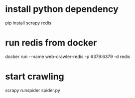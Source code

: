 # install python dependency
pip install scrapy redis

# run redis from docker
docker run --name web-crawler-redis -p 6379:6379 -d redis

# start crawling
scrapy runspider spider.py